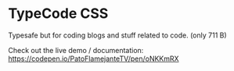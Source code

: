 # TypeCode CSS

Typesafe but for coding blogs and stuff related to code. (only 711 B)

Check out the live demo / documentation: https://codepen.io/PatoFlamejanteTV/pen/oNKKmRX
